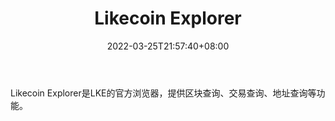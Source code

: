 ﻿---
weight: 
title: "Likecoin Explorer"
description: "Likecoin Explorer是LKE的官方浏览器，提供区块查询、交易查询、地址查询等功能"
date: 2022-03-25T21:57:40+08:00
lastmod: 2022-03-25T16:45:40+08:00
draft: false
authors: ["Metabd"]
featuredImage: "likecoin-explorer.jpg"
link: ""
tags: ["区块链浏览器","Likecoin Explorer"]
categories: ["navigation"]
navigation: ["区块链浏览器"]
lightgallery: true
toc: true
pinned: false
recommend: false
recommend1: false
---
Likecoin Explorer是LKE的官方浏览器，提供区块查询、交易查询、地址查询等功能。
